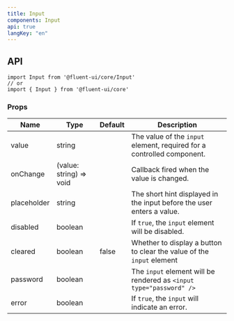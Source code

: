 ```yaml
---
title: Input
components: Input
api: true
langKey: "en"
---
```


## API

```
import Input from '@fluent-ui/core/Input'
// or
import { Input } from '@fluent-ui/core'
```

### Props

| Name | Type | Default | Description |
| --- | --- | --- | --- |
| value | string |  | The value of the `input` element, required for a controlled component. |
| onChange | (value: string) => void |  | Callback fired when the value is changed. |
| placeholder | string |  | The short hint displayed in the input before the user enters a value. |
| disabled | boolean |  | If `true`, the `input` element will be disabled. |
| cleared | boolean | false | Whether to display a button to clear the value of the `input` element |
| password | boolean |  | The `input` element will be rendered as `<input type="password" />` |
| error | boolean |  | 	If `true`, the `input` will indicate an error. |
